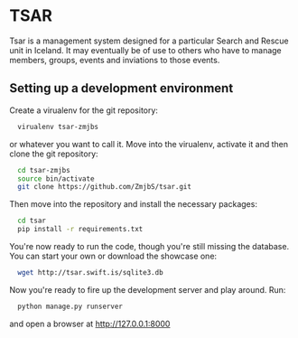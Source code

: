 TSAR
====

Tsar is a management system designed for a particular Search and Rescue unit in Iceland. It may eventually be of use to others who have to manage members, groups, events and inviations to those events.

Setting up a development environment
------------------------------------

Create a virualenv for the git repository:
```bash
  virualenv tsar-zmjbs
```
or whatever you want to call it. Move into the virualenv, activate it and then clone the git repository:
```bash
  cd tsar-zmjbs
  source bin/activate
  git clone https://github.com/ZmjbS/tsar.git
```
Then move into the repository and install the necessary packages:
```bash
  cd tsar
  pip install -r requirements.txt
```
You're now ready to run the code, though you're still missing the database. You can start your own or download the showcase one:
```bash
  wget http://tsar.swift.is/sqlite3.db
```

Now you're ready to fire up the development server and play around. Run:
```bash
  python manage.py runserver
```
and open a browser at http://127.0.0.1:8000
